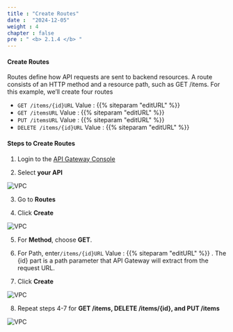 ```yaml
---
title : "Create Routes"
date :  "2024-12-05" 
weight : 4
chapter : false
pre : " <b> 2.1.4 </b> "
---
```


#### Create Routes
Routes define how API requests are sent to backend resources. A route consists of an HTTP method and a resource path, such as GET /items. For this example, we’ll create four routes

 + `GET /items/{id}URL` Value : {{% siteparam "editURL" %}}
 + `GET /itemsURL` Value : {{% siteparam "editURL" %}}
 + `PUT /itemsURL` Value : {{% siteparam "editURL" %}}
 + `DELETE /items/{id}URL` Value : {{% siteparam "editURL" %}}

#### Steps to Create Routes

1. Login to the [API Gateway Console](https://console.aws.amazon.com/apigateway)

2. Select **your API**

![VPC](/images/route/0001.png)

3. Go to **Routes**

4. Click **Create**

![VPC](/images/route/0002.png)

5. For **Method**, choose **GET**.

6. For Path, enter`/items/{id}URL` Value : {{% siteparam "editURL" %}} . The {id} part is a path parameter that API Gateway will extract from the request URL.

7. Click **Create**

![VPC](/images/route/0003.png)

8. Repeat steps 4-7 for **GET /items, DELETE /items/{id}, and PUT /items**

![VPC](/images/route/0005.png.png)